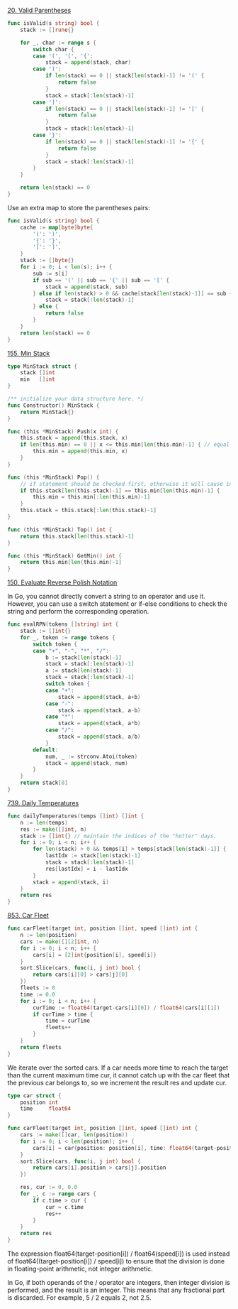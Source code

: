 
[20. Valid Parentheses](https://leetcode.com/problems/valid-parentheses/)

```go
func isValid(s string) bool {
    stack := []rune{}

    for _, char := range s {
        switch char {
        case '(', '[', '{':
            stack = append(stack, char)
        case ')':
            if len(stack) == 0 || stack[len(stack)-1] != '(' {
                return false
            }
            stack = stack[:len(stack)-1]
        case ']':
            if len(stack) == 0 || stack[len(stack)-1] != '[' {
                return false
            }
            stack = stack[:len(stack)-1]
        case '}':
            if len(stack) == 0 || stack[len(stack)-1] != '{' {
                return false
            }
            stack = stack[:len(stack)-1]
        }
    }

    return len(stack) == 0
}
```

Use an extra map to store the parentheses pairs:

```go
func isValid(s string) bool {
    cache := map[byte]byte{
        '(': ')',
        '{': '}',
        '[': ']',
    }
    stack := []byte{}
    for i := 0; i < len(s); i++ {
        sub := s[i]
        if sub == '(' || sub == '{' || sub == '[' {
            stack = append(stack, sub)
        } else if len(stack) > 0 && cache[stack[len(stack)-1]] == sub {
            stack = stack[:len(stack)-1]
        } else {
            return false
        }
    }
    return len(stack) == 0
}

```

[155. Min Stack](http://leetcode.com/problems/min-stack/)

```go
type MinStack struct {
    stack []int
    min   []int
}

/** initialize your data structure here. */
func Constructor() MinStack {
    return MinStack{}
}

func (this *MinStack) Push(x int) {
    this.stack = append(this.stack, x)
    if len(this.min) == 0 || x <= this.min[len(this.min)-1] { // equal should be included
        this.min = append(this.min, x)
    }
}

func (this *MinStack) Pop() {
    // if statement should be checked first, otherwise it will cause index out of range, when the stack is empty
    if this.stack[len(this.stack)-1] == this.min[len(this.min)-1] {
        this.min = this.min[:len(this.min)-1]
    }
    this.stack = this.stack[:len(this.stack)-1]
}

func (this *MinStack) Top() int {
    return this.stack[len(this.stack)-1]
}

func (this *MinStack) GetMin() int {
    return this.min[len(this.min)-1]
}
```

[150. Evaluate Reverse Polish Notation](https://leetcode.com/problems/evaluate-reverse-polish-notation/description/)

In Go, you cannot directly convert a string to an operator and use it. However, you can use a switch statement or if-else conditions to check the string and perform the corresponding operation.

```go
func evalRPN(tokens []string) int {
    stack := []int{}
    for _, token := range tokens {
        switch token {
        case "+", "-", "*", "/":
            b := stack[len(stack)-1]
            stack = stack[:len(stack)-1]
            a := stack[len(stack)-1]
            stack = stack[:len(stack)-1]
            switch token {
            case "+":
                stack = append(stack, a+b)
            case "-":
                stack = append(stack, a-b)
            case "*":
                stack = append(stack, a*b)
            case "/":
                stack = append(stack, a/b)
            }
        default:
            num, _ := strconv.Atoi(token)
            stack = append(stack, num)
        }
    }
    return stack[0]
}
```

[739. Daily Temperatures](http://leetcode.com/problems/daily-temperatures/)

```go
func dailyTemperatures(temps []int) []int {
    n := len(temps)
    res := make([]int, n)
    stack := []int{} // maintain the indices of the "hotter" days.
    for i := 0; i < n; i++ {
        for len(stack) > 0 && temps[i] > temps[stack[len(stack)-1]] {
            lastIdx := stack[len(stack)-1]
            stack = stack[:len(stack)-1]
            res[lastIdx] = i - lastIdx
        }
        stack = append(stack, i)
    }
    return res
}
```

[853. Car Fleet](https://leetcode.com/problems/car-fleet/)

```go
func carFleet(target int, position []int, speed []int) int {
    n := len(position)
    cars := make([][2]int, n)
    for i := 0; i < n; i++ {
        cars[i] = [2]int{position[i], speed[i]}
    }
    sort.Slice(cars, func(i, j int) bool {
        return cars[i][0] > cars[j][0]
    })
    fleets := 0
    time := 0.0
    for i := 0; i < n; i++ {
        curTime := float64(target-cars[i][0]) / float64(cars[i][1])
        if curTime > time {
            time = curTime
            fleets++
        }
    }
    return fleets
}
```

We iterate over the sorted cars. If a car needs more time to reach the target than the current maximum time cur, it cannot catch up with the car fleet that the previous car belongs to, so we increment the result res and update cur.

```go
type car struct {
    position int
    time     float64
}

func carFleet(target int, position []int, speed []int) int {
    cars := make([]car, len(position))
    for i := 0; i < len(position); i++ {
        cars[i] = car{position: position[i], time: float64(target-position[i]) / float64(speed[i])}
    }
    sort.Slice(cars, func(i, j int) bool {
        return cars[i].position > cars[j].position
    })

    res, cur := 0, 0.0
    for _, c := range cars {
        if c.time > cur {
            cur = c.time
            res++
        }
    }
    return res
}
```

The expression float64(target-position[i]) / float64(speed[i]) is used instead of float64((target-position[i]) / speed[i]) to ensure that the division is done in floating-point arithmetic, not integer arithmetic.

In Go, if both operands of the / operator are integers, then integer division is performed, and the result is an integer. This means that any fractional part is discarded. For example, 5 / 2 equals 2, not 2.5.
